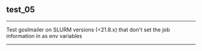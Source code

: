 ## test_05
---

Test goslmailer on SLURM versions (<21.8.x) that don't set the job information in as env variables

---
